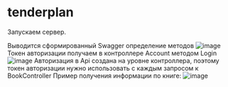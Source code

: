 # tenderplan

Запускаем сервер.

Выводится сформированный Swagger определение методов
![image](https://user-images.githubusercontent.com/44573248/131384102-b268f2d1-4ccb-41fe-91a4-282f559b9e7a.png)
Токен авторизации получаем в контроллере Account методом Login
![image](https://user-images.githubusercontent.com/44573248/131384235-aeb2588f-d519-46d1-b0c0-64b30f809bd8.png)
Авторизация в Api создана на уровне контроллера, поэтому токен авторизации нужно использовать с каждым запросом к BookController
Пример получения информации по книге:
![image](https://user-images.githubusercontent.com/44573248/131384571-322f1b9c-ff3f-49f4-b14a-3f7fe92737d7.png)
